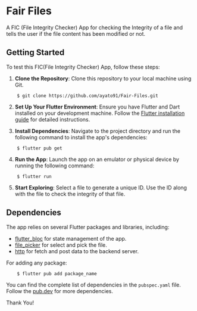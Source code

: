 # Fair Files
A FIC (File Integrity Checker) App for checking the Integrity of a file and tells the user if the file content has been modified or not. 
<!-- ## Screenshots

![App Body]() -->

<!-- ## Overview

- **Optimized State Management**: *Flutter Bloc* is used for optimized state management of the app. 

- **User Friendly UI**: Clean and intuitive User Interface(UI), different status releted messages for better user experience. -->

## Getting Started

To test this FIC(File Integrity Checker) App, follow these steps:

1. **Clone the Repository**: Clone this repository to your local machine using Git.
```
    $ git clone https://github.com/ayato91/Fair-Files.git
```

2. **Set Up Your Flutter Environment**: Ensure you have Flutter and Dart installed on your development machine. Follow the [Flutter installation guide](https://flutter.dev/docs/get-started/install) for detailed instructions.

3. **Install Dependencies**: Navigate to the project directory and run the following command to install the app's dependencies:
```
    $ flutter pub get 
```

4. **Run the App**: Launch the app on an emulator or physical device by running the following command:
```
    $ flutter run
```

5. **Start Exploring**: Select a file to generate a unique ID. Use the ID along with the file to check the integrity of that file.


## Dependencies

The app relies on several Flutter packages and libraries, including:

- [flutter_bloc](https://pub.dev/packages/flutter_bloc) for state management of the app.
- [file_picker](https://pub.dev/packages/file_picker) for select and pick the file.
- [http](https://pub.dev/packages/http) for fetch and post data to the backend server.


For adding any package:
```
    $ flutter pub add package_name
```

You can find the complete list of dependencies in the `pubspec.yaml` file. Follow the [pub.dev](https://pub.dev) for more dependencies.


Thank You!
